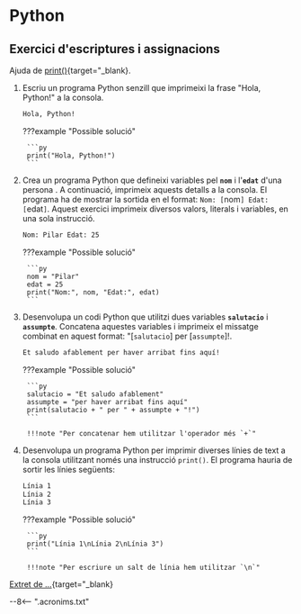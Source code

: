 # Python

## Exercici d'escriptures i assignacions

Ajuda de [print()][]{target="_blank}.

1. Escriu un programa Python senzill que imprimeixi la frase "Hola, Python!" a la consola.

    ```bash
    Hola, Python!
    ```
    
    ???example "Possible solució"

        ```py
        print("Hola, Python!")
        ```
        
2. Crea un programa Python que defineixi variables pel **`nom`** i l'**`edat`** d'una persona . A continuació, imprimeix aquests detalls a la consola. El programa ha de mostrar la sortida en el format: `Nom: [`nom`] Edat: [`edat`]`. Aquest exercici imprimeix diversos valors, literals i variables, en una sola instrucció.

    ```bash
    Nom: Pilar Edat: 25
    ```
    
    ???example "Possible solució"

        ```py
        nom = "Pilar"
        edat = 25
        print("Nom:", nom, "Edat:", edat)
        ```
        
3. Desenvolupa un codi Python que utilitzi dues variables **`salutacio`** i **`assumpte`**. Concatena aquestes variables i imprimeix el missatge combinat en aquest format: "[`salutacio`] per [`assumpte`]!.

    ```bash
    Et saludo afablement per haver arribat fins aquí!
    ```
    
    ???example "Possible solució"

        ```py
        salutacio = "Et saludo afablement"
        assumpte = "per haver arribat fins aquí"
        print(salutacio + " per " + assumpte + "!")
        ```

        !!!note "Per concatenar hem utilitzar l'operador més `+`"

4. Desenvolupa un programa Python per imprimir diverses línies de text a la consola utilitzant només una instrucció `print()`. El programa hauria de sortir les línies següents:

    ```bash
    Línia 1
    Línia 2
    Línia 3
    ```

    ???example "Possible solució"

        ```py
        print("Línia 1\nLínia 2\nLínia 3")
        ```

        !!!note "Per escriure un salt de línia hem utilitzar `\n`"


[Extret de ...][]{target="_blank}

[print()]:              https://docs.python.org/3/library/functions.html#print  "print()"
[Extret de ...]:        https://thinkinfi.com/python-print-function-exercises-with-solutions-for-beginners/ "Extret de ..."
--8<-- ".acronims.txt"
